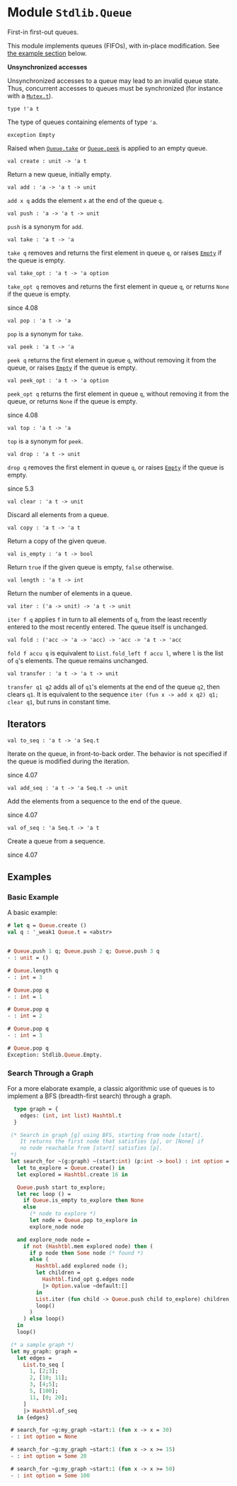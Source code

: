 
# Module `Stdlib.Queue`

First-in first-out queues.

This module implements queues (FIFOs), with in-place modification. See [the example section](./#examples) below.

**Unsynchronized accesses**

Unsynchronized accesses to a queue may lead to an invalid queue state. Thus, concurrent accesses to queues must be synchronized (for instance with a [`Mutex.t`](./Stdlib-Mutex.md#type-t)).

```
type !'a t
```
The type of queues containing elements of type `'a`.

```
exception Empty
```
Raised when [`Queue.take`](./#val-take) or [`Queue.peek`](./#val-peek) is applied to an empty queue.

```
val create : unit -> 'a t
```
Return a new queue, initially empty.

```
val add : 'a -> 'a t -> unit
```
`add x q` adds the element `x` at the end of the queue `q`.

```
val push : 'a -> 'a t -> unit
```
`push` is a synonym for `add`.

```
val take : 'a t -> 'a
```
`take q` removes and returns the first element in queue `q`, or raises [`Empty`](./#exception-Empty) if the queue is empty.

```
val take_opt : 'a t -> 'a option
```
`take_opt q` removes and returns the first element in queue `q`, or returns `None` if the queue is empty.

since 4.08
```
val pop : 'a t -> 'a
```
`pop` is a synonym for `take`.

```
val peek : 'a t -> 'a
```
`peek q` returns the first element in queue `q`, without removing it from the queue, or raises [`Empty`](./#exception-Empty) if the queue is empty.

```
val peek_opt : 'a t -> 'a option
```
`peek_opt q` returns the first element in queue `q`, without removing it from the queue, or returns `None` if the queue is empty.

since 4.08
```
val top : 'a t -> 'a
```
`top` is a synonym for `peek`.

```
val drop : 'a t -> unit
```
`drop q` removes the first element in queue `q`, or raises [`Empty`](./#exception-Empty) if the queue is empty.

since 5.3
```
val clear : 'a t -> unit
```
Discard all elements from a queue.

```
val copy : 'a t -> 'a t
```
Return a copy of the given queue.

```
val is_empty : 'a t -> bool
```
Return `true` if the given queue is empty, `false` otherwise.

```
val length : 'a t -> int
```
Return the number of elements in a queue.

```
val iter : ('a -> unit) -> 'a t -> unit
```
`iter f q` applies `f` in turn to all elements of `q`, from the least recently entered to the most recently entered. The queue itself is unchanged.

```
val fold : ('acc -> 'a -> 'acc) -> 'acc -> 'a t -> 'acc
```
`fold f accu q` is equivalent to `List.fold_left f accu l`, where `l` is the list of `q`'s elements. The queue remains unchanged.

```
val transfer : 'a t -> 'a t -> unit
```
`transfer q1 q2` adds all of `q1`'s elements at the end of the queue `q2`, then clears `q1`. It is equivalent to the sequence `iter (fun x -> add x q2) q1; clear q1`, but runs in constant time.


## Iterators

```
val to_seq : 'a t -> 'a Seq.t
```
Iterate on the queue, in front-to-back order. The behavior is not specified if the queue is modified during the iteration.

since 4.07
```
val add_seq : 'a t -> 'a Seq.t -> unit
```
Add the elements from a sequence to the end of the queue.

since 4.07
```
val of_seq : 'a Seq.t -> 'a t
```
Create a queue from a sequence.

since 4.07

## Examples


### Basic Example

A basic example:

```ocaml
# let q = Queue.create ()
val q : '_weak1 Queue.t = <abstr>


# Queue.push 1 q; Queue.push 2 q; Queue.push 3 q
- : unit = ()

# Queue.length q
- : int = 3

# Queue.pop q
- : int = 1

# Queue.pop q
- : int = 2

# Queue.pop q
- : int = 3

# Queue.pop q
Exception: Stdlib.Queue.Empty.
```

### Search Through a Graph

For a more elaborate example, a classic algorithmic use of queues is to implement a BFS (breadth-first search) through a graph.

```ocaml
  type graph = {
    edges: (int, int list) Hashtbl.t
  }

 (* Search in graph [g] using BFS, starting from node [start].
    It returns the first node that satisfies [p], or [None] if
    no node reachable from [start] satisfies [p].
 *)
 let search_for ~(g:graph) ~(start:int) (p:int -> bool) : int option =
   let to_explore = Queue.create() in
   let explored = Hashtbl.create 16 in

   Queue.push start to_explore;
   let rec loop () =
     if Queue.is_empty to_explore then None
     else
       (* node to explore *)
       let node = Queue.pop to_explore in
       explore_node node

   and explore_node node =
     if not (Hashtbl.mem explored node) then (
       if p node then Some node (* found *)
       else (
         Hashtbl.add explored node ();
         let children =
           Hashtbl.find_opt g.edges node
           |> Option.value ~default:[]
         in
         List.iter (fun child -> Queue.push child to_explore) children;
         loop()
       )
     ) else loop()
   in
   loop()

 (* a sample graph *)
 let my_graph: graph =
   let edges =
     List.to_seq [
       1, [2;3];
       2, [10; 11];
       3, [4;5];
       5, [100];
       11, [0; 20];
     ]
     |> Hashtbl.of_seq
   in {edges}

 # search_for ~g:my_graph ~start:1 (fun x -> x = 30)
 - : int option = None

 # search_for ~g:my_graph ~start:1 (fun x -> x >= 15)
 - : int option = Some 20

 # search_for ~g:my_graph ~start:1 (fun x -> x >= 50)
 - : int option = Some 100
```